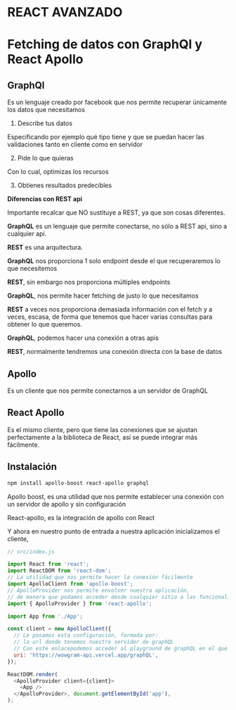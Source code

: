 # REACT AVANZADO

# Fetching de datos con GraphQl y React Apollo

## GraphQl

Es un lenguaje creado por facebook que nos permite recuperar únicamente los datos que necesitamos

1. Describe tus datos

Especificando por ejemplo qué tipo tiene y que se puedan hacer las validaciones tanto en cliente como en servidor

2. Pide lo que quieras

Con lo cual, optimizas los recursos

3. Obtienes resultados predecibles

**Diferencias con REST api**

Importante recalcar que NO sustituye a REST, ya que son cosas diferentes.

**GraphQL** es un lenguaje que permite conectarse, no sólo a REST api, sino a cualquier api.

**REST** es una arquitectura.

**GraphQL** nos proporciona 1 solo endpoint desde el que recuperaremos lo que necesitemos

**REST**, sin embargo nos proporciona múltiples endpoints

**GraphQL**, nos permite hacer fetching de justo lo que necesitamos

**REST** a veces nos proporciona demasiada información con el fetch y a veces, escasa, de forma que tenemos que hacer varias consultas para obtener lo que queremos.

**GraphQL**, podemos hacer una conexión a otras apis

**REST**, normalmente tendremos una conexión directa con la base de datos

## Apollo

Es un cliente que nos permite conectarnos a un servidor de GraphQL

## React Apollo

Es el mismo cliente, pero que tiene las conexiones que se ajustan perfectamente a la biblioteca de React, así se puede integrar más fácilmente. 

## Instalación

```bash
npm install apollo-boost react-apollo graphql
```

Apollo boost, es una utilidad que nos permite establecer una conexión con un servidor de apollo y sin configuración

React-apollo, es la integración de apollo con React 

Y ahora en nuestro punto de entrada a nuestra aplicación inicializamos el cliente,

```js
// src/index.js

import React from 'react';
import ReactDOM from 'react-dom';
// La utilidad que nos permite hacer la conexión fácilmente
import ApolloClient from 'apollo-boost';
// ApolloProvider nos permite envolver nuestra aplicación,
// de manera que podamos acceder desde cualquier sitio a las funcionalidades de apollo
import { ApolloProvider } from 'react-apollo';

import App from './App';

const client = new ApolloClient({
  // Le pasamos esta configuración, formada por:
  // la url donde tenemos nuestro servidor de graphQL
  // Con este enlacepodemos acceder al playground de graphQL en el que podemos probar
  uri: 'https://wowgram-api.vercel.app/graphQL',
});

ReactDOM.render(
  <ApolloProvider client={client}>
    <App />
  </ApolloProvider>, document.getElementById('app'),
);
```
